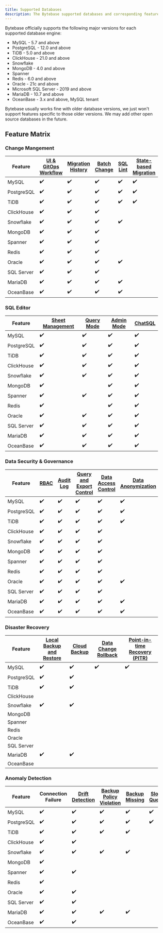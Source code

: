 ```yaml
---
title: Supported Databases
description: The Bytebase supported databases and corresponding feature matrix
---
```


Bytebase officially supports the following major versions for each supported database engine:

- MySQL - 5.7 and above
- PostgreSQL - 12.0 and above
- TiDB - 5.0 and above
- ClickHouse - 21.0 and above
- Snowflake
- MongoDB - 4.0 and above
- Spanner
- Redis - 6.0 and above
- Oracle - 21c and above
- Microsoft SQL Server - 2019 and above
- MariaDB - 10.7 and above
- OceanBase - 3.x and above, MySQL tenant

Bytebase usually works fine with older database versions, we just won't support features specific to those older versions. We may add other open source databases in the future.

## Feature Matrix

### Change Mangement

| Feature    | [UI & GitOps Workflow](/docs/concepts/database-change-workflow) | [Migration History](/docs/change-database/migration-history) | [Batch Change](/docs/change-database/batch-change) | [SQL Lint](/docs/sql-review/review-policy/overview) | [State-based Migration](/docs/change-database/state-based-migration) | [Schema Editor](/docs/change-database/schema-editor) | [Online Schema Change](/docs/change-database/online-schema-migration-for-mysql) |
| ---------- | --------------------------------------------------------------- | ------------------------------------------------------------ | -------------------------------------------------- | --------------------------------------------------- | -------------------------------------------------------------------- | ---------------------------------------------------- | ------------------------------------------------------------------------------- |
| MySQL      | ✔️                                                              | ✔️                                                           | ✔️                                                 | ✔️                                                  | ✔️                                                                   | ✔️                                                   | ✔️                                                                              |
| PostgreSQL | ✔️                                                              | ✔️                                                           | ✔️                                                 | ✔️                                                  | ✔️                                                                   | ✔️                                                   |                                                                                 |
| TiDB       | ✔️                                                              | ✔️                                                           | ✔️                                                 | ✔️                                                  | ✔️                                                                   | ✔️                                                   |
| ClickHouse | ✔️                                                              | ✔️                                                           | ✔️                                                 |                                                     |                                                                      |                                                      |                                                                                 |
| Snowflake  | ✔️                                                              | ✔️                                                           | ✔️                                                 | ✔️                                                  |                                                                      |                                                      |                                                                                 |
| MongoDB    | ✔️                                                              | ✔️                                                           | ✔️                                                 |                                                     |                                                                      |                                                      |                                                                                 |
| Spanner    | ✔️                                                              | ✔️                                                           | ✔️                                                 |                                                     |                                                                      |                                                      |                                                                                 |
| Redis      | ✔️                                                              | ✔️                                                           | ✔️                                                 |                                                     |                                                                      |                                                      |                                                                                 |
| Oracle     | ✔️                                                              | ✔️                                                           | ✔️                                                 | ✔️                                                  |                                                                      |                                                      |                                                                                 |
| SQL Server | ✔️                                                              | ✔️                                                           | ✔️                                                 |                                                     |                                                                      |                                                      |                                                                                 |
| MariaDB    | ✔️                                                              | ✔️                                                           | ✔️                                                 | ✔️                                                  |                                                                      |                                                      |                                                                                 |
| OceanBase  | ✔️                                                              | ✔️                                                           | ✔️                                                 | ✔️                                                  |                                                                      |                                                      |                                                                                 |

### SQL Editor

| Feature    | [Sheet Management](/docs/sql-editor/manage-sql-scripts) | [Query Mode](/docs/sql-editor/run-queries) | [Admin Mode](/docs/sql-editor/admin-mode) | [ChatSQL](/docs/sql-editor/chatsql) |
| ---------- | ------------------------------------------------------- | ------------------------------------------ | ----------------------------------------- | ----------------------------------- |
| MySQL      | ✔️                                                      | ✔️                                         | ✔️                                        | ✔️                                  |
| PostgreSQL | ✔️                                                      | ✔️                                         | ✔️                                        | ✔️                                  |
| TiDB       | ✔️                                                      | ✔️                                         | ✔️                                        | ✔️                                  |
| ClickHouse | ✔️                                                      | ✔️                                         | ✔️                                        | ✔️                                  |
| Snowflake  | ✔️                                                      | ✔️                                         | ✔️                                        | ✔️                                  |
| MongoDB    | ✔️                                                      |                                            | ✔️                                        | ✔️                                  |
| Spanner    | ✔️                                                      | ✔️                                         | ✔️                                        | ✔️                                  |
| Redis      | ✔️                                                      |                                            | ✔️                                        | ✔️                                  |
| Oracle     | ✔️                                                      | ✔️                                         | ✔️                                        | ✔️                                  |
| SQL Server | ✔️                                                      | ✔️                                         | ✔️                                        | ✔️                                  |
| MariaDB    | ✔️                                                      | ✔️                                         | ✔️                                        | ✔️                                  |
| OceanBase  | ✔️                                                      | ✔️                                         | ✔️                                        | ✔️                                  |

### Data Security & Governance

| Feature    | [RBAC](/docs/concepts/roles-and-permissions) | [Audit Log](/docs/security/audit-log) | [Query and Export Control](/docs/security/data-query/) | [Data Access Control](/docs/security/data-access-control) | [Data Anonymization](/docs/security/anonymize-data) |
| ---------- | -------------------------------------------- | ------------------------------------- | ------------------------------------------------------ | --------------------------------------------------------- | --------------------------------------------------- |
| MySQL      | ✔️                                           | ✔️                                    | ✔️                                                     | ✔️                                                        | ✔️                                                  |
| PostgreSQL | ✔️                                           | ✔️                                    | ✔️                                                     | ✔️                                                        | ✔️                                                  |
| TiDB       | ✔️                                           | ✔️                                    | ✔️                                                     | ✔️                                                        | ✔️                                                  |
| ClickHouse | ✔️                                           | ✔️                                    | ✔️                                                     | ✔️                                                        |                                                     |
| Snowflake  | ✔️                                           | ✔️                                    | ✔️                                                     | ✔️                                                        |                                                     |
| MongoDB    | ✔️                                           | ✔️                                    | ✔️                                                     | ✔️                                                        |                                                     |
| Spanner    | ✔️                                           | ✔️                                    | ✔️                                                     | ✔️                                                        |                                                     |
| Redis      | ✔️                                           | ✔️                                    | ✔️                                                     | ✔️                                                        |                                                     |
| Oracle     | ✔️                                           | ✔️                                    | ✔️                                                     | ✔️                                                        | ✔️                                                  |
| SQL Server | ✔️                                           | ✔️                                    | ✔️                                                     | ✔️                                                        |                                                     |
| MariaDB    | ✔️                                           | ✔️                                    | ✔️                                                     | ✔️                                                        | ✔️                                                  |
| OceanBase  | ✔️                                           | ✔️                                    | ✔️                                                     | ✔️                                                        | ✔️                                                  |

### Disaster Recovery

| Feature    | [Local Backup and Restore](/docs/disaster-recovery/backup) | [Cloud Backup](/docs/disaster-recovery//backup/#cloud-storage) | [Data Change Rollback](/docs/change-database/rollback-data-changes) | [Point-in-time Recovery (PITR)](/docs/disaster-recovery/point-in-time-recovery-for-mysql) |
| ---------- | ---------------------------------------------------------- | -------------------------------------------------------------- | ------------------------------------------------------------------- | ----------------------------------------------------------------------------------------- |
| MySQL      | ✔️                                                         | ✔️                                                             | ✔️                                                                  | ✔️                                                                                        |
| PostgreSQL | ✔️                                                         | ✔️                                                             |                                                                     |                                                                                           |
| TiDB       | ✔️                                                         | ✔️                                                             |                                                                     |                                                                                           |
| ClickHouse |                                                            |                                                                |                                                                     |                                                                                           |
| Snowflake  | ✔️                                                         | ✔️                                                             |                                                                     |                                                                                           |
| MongoDB    |                                                            |                                                                |                                                                     |                                                                                           |
| Spanner    |                                                            |                                                                |                                                                     |                                                                                           |
| Redis      |                                                            |                                                                |                                                                     |                                                                                           |
| Oracle     |                                                            |                                                                |                                                                     |                                                                                           |
| SQL Server |                                                            |                                                                |                                                                     |                                                                                           |
| MariaDB    | ✔️                                                         | ✔️                                                             |                                                                     |                                                                                           |
| OceanBase  |                                                            |                                                                |                                                                     |                                                                                           |

### Anomaly Detection

| Feature    | Connection Failure | [Drift Detection](/docs/change-database/drift-detection) | [Backup Policy Violation](/docs/administration/environment-policy/backup-schedule-policy) | [Backup Missing](/docs/disaster-recovery//backup) | [Slow Query](/docs/slow-query/overview/) |
| ---------- | ------------------ | -------------------------------------------------------- | ----------------------------------------------------------------------------------------- | ------------------------------------------------- | ---------------------------------------- |
| MySQL      | ✔️                 | ✔️                                                       | ✔️                                                                                        | ✔️                                                | ✔️                                       |
| PostgreSQL | ✔️                 | ✔️                                                       | ✔️                                                                                        | ✔️                                                | ✔️                                       |
| TiDB       | ✔️                 | ✔️                                                       | ✔️                                                                                        | ✔️                                                |                                          |
| ClickHouse | ✔️                 | ✔️                                                       |                                                                                           |                                                   |                                          |
| Snowflake  | ✔️                 | ✔️                                                       | ✔️                                                                                        | ✔️                                                |                                          |
| MongoDB    | ✔️                 |                                                          |                                                                                           |                                                   |                                          |
| Spanner    | ✔️                 | ✔️                                                       |                                                                                           |                                                   |                                          |
| Redis      | ✔️                 |                                                          |                                                                                           |                                                   |                                          |
| Oracle     | ✔️                 | ✔️                                                       |                                                                                           |                                                   |                                          |
| SQL Server | ✔️                 | ✔️                                                       |                                                                                           |                                                   |                                          |
| MariaDB    | ✔️                 | ✔️                                                       | ✔️                                                                                        | ✔️                                                |                                          |
| OceanBase  | ✔️                 | ✔️                                                       |                                                                                           |                                                   |                                          |
